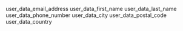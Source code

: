 
user_data_email_address
user_data_first_name
user_data_last_name
user_data_phone_number
user_data_city
user_data_postal_code
user_data_country
